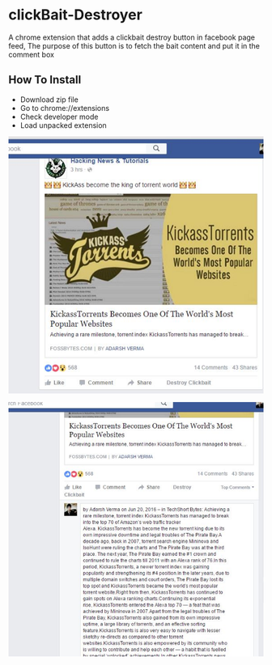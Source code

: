 # clickBait-Destroyer
A chrome extension that adds a clickbait destroy button in facebook page feed, The purpose of this button is to fetch the bait content and put it in the comment box

## How To Install
  * Download zip file
  * Go to chrome://extensions
  * Check developer mode
  * Load unpacked extension

![screen1](https://github.com/JSSaini07/clickBait-Destroyer/blob/master/screen1.JPG)

![screen2](https://github.com/JSSaini07/clickBait-Destroyer/blob/master/screen2.JPG)
